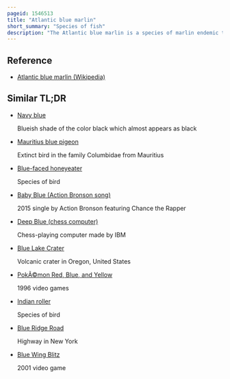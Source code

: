 ```yaml
---
pageid: 1546513
title: "Atlantic blue marlin"
short_summary: "Species of fish"
description: "The Atlantic blue marlin is a species of marlin endemic to the Atlantic Ocean. It is closely related to and often considered Conspecific with the indo-pacific blue Marlin simply called blue Marlin. Some Authorities consider both Species distinct."
---
```


## Reference

- [Atlantic blue marlin (Wikipedia)](https://en.wikipedia.org/?curid=1546513)

## Similar TL;DR

- [Navy blue](/tldr/en/navy-blue)

  Blueish shade of the color black which almost appears as black

- [Mauritius blue pigeon](/tldr/en/mauritius-blue-pigeon)

  Extinct bird in the family Columbidae from Mauritius

- [Blue-faced honeyeater](/tldr/en/blue-faced-honeyeater)

  Species of bird

- [Baby Blue (Action Bronson song)](/tldr/en/baby-blue-action-bronson-song)

  2015 single by Action Bronson featuring Chance the Rapper

- [Deep Blue (chess computer)](/tldr/en/deep-blue-chess-computer)

  Chess-playing computer made by IBM

- [Blue Lake Crater](/tldr/en/blue-lake-crater)

  Volcanic crater in Oregon, United States

- [PokÃ©mon Red, Blue, and Yellow](/tldr/en/pokemon-red-blue-and-yellow)

  1996 video games

- [Indian roller](/tldr/en/indian-roller)

  Species of bird

- [Blue Ridge Road](/tldr/en/blue-ridge-road)

  Highway in New York

- [Blue Wing Blitz](/tldr/en/blue-wing-blitz)

  2001 video game

